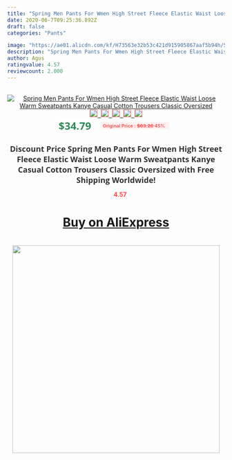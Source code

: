 ```yaml
---
title: "Spring Men Pants For Wmen High Street Fleece Elastic Waist Loose Warm Sweatpants Kanye Casual Cotton Trousers Classic Oversized"
date: 2020-06-7T09:25:36.892Z
draft: false
categories: "Pants"

image: "https://ae01.alicdn.com/kf/H73563e32b53c421d915905867aaf5b94h/Spring-Men-Pants-For-Wmen-High-Street-Fleece-Elastic-Waist-Loose-Warm-Sweatpants-Kanye-Casual-Cotton.jpg"
description: "Spring Men Pants For Wmen High Street Fleece Elastic Waist Loose Warm Sweatpants Kanye Casual Cotton Trousers Classic Oversized"
author: Agus
ratingvalue: 4.57
reviewcount: 2.000
---
```

<br>
<div style="text-align: center;">
<a href="https://s.click.aliexpress.com/e/_9vI9pj" target="_blank" rel="nofollow noopener noreferrer"><img alt="Spring Men Pants For Wmen High Street Fleece Elastic Waist Loose Warm Sweatpants Kanye Casual Cotton Trousers Classic Oversized" class="magnifier-image" src="https://ae01.alicdn.com/kf/H73563e32b53c421d915905867aaf5b94h/Spring-Men-Pants-For-Wmen-High-Street-Fleece-Elastic-Waist-Loose-Warm-Sweatpants-Kanye-Casual-Cotton.jpg_640x640.jpg">
<br>
<img style="border:1px solid salmon" src="https://ae01.alicdn.com/kf/H73563e32b53c421d915905867aaf5b94h/Spring-Men-Pants-For-Wmen-High-Street-Fleece-Elastic-Waist-Loose-Warm-Sweatpants-Kanye-Casual-Cotton.jpg_120x120.jpg">&nbsp;&nbsp;<img style="border:1px solid salmon" src="https://ae01.alicdn.com/kf/H3e3a17a8cd8d43f88bd95c1d77b396e7b/Spring-Men-Pants-For-Wmen-High-Street-Fleece-Elastic-Waist-Loose-Warm-Sweatpants-Kanye-Casual-Cotton.jpg_120x120.jpg">&nbsp;&nbsp;<img style="border:1px solid salmon" src="https://ae01.alicdn.com/kf/Hfc20379e46e84d998a57d7e8969427c4n/Spring-Men-Pants-For-Wmen-High-Street-Fleece-Elastic-Waist-Loose-Warm-Sweatpants-Kanye-Casual-Cotton.jpg_120x120.jpg">&nbsp;&nbsp;<img style="border:1px solid salmon" src="https://ae01.alicdn.com/kf/Hf81a5279c0f44e339b29f45fafd70ab8F/Spring-Men-Pants-For-Wmen-High-Street-Fleece-Elastic-Waist-Loose-Warm-Sweatpants-Kanye-Casual-Cotton.jpg_120x120.jpg">&nbsp;&nbsp;<img style="border:1px solid salmon" src="https://ae01.alicdn.com/kf/H3fc8851cac064167942cd67627863160x/Spring-Men-Pants-For-Wmen-High-Street-Fleece-Elastic-Waist-Loose-Warm-Sweatpants-Kanye-Casual-Cotton.jpg_120x120.jpg"></a></div><br0>
<div style="text-align: center;"><span style="background-color: white; border: 0px; box-sizing: border-box; color: seagreen; display: inline-block; font-family: &quot;open sans&quot; , &quot;arial&quot; , &quot;helvetica&quot; , sans-serif , &quot;heiti&quot;; font-size: 24px; font-stretch: inherit; font-weight: 700; line-height: inherit; margin: 0px 10px 0px 0px; padding: 0px; vertical-align: middle;">$34.79 </span>
<span style="background: rgb(255 , 241 , 241); border-radius: 3px; border: 0px; box-sizing: border-box; color: #ff4747; display: inline-block; font-family: inherit; font-size: 12px; font-stretch: inherit; font-style: inherit; font-variant: inherit; font-weight: 600; line-height: inherit; margin: 0px; padding: 2px 5px; transform: scale(0.9); vertical-align: middle;">Original Price : <b style="text-decoration: line-through;">$63.26 </b> 45%&nbsp;&nbsp;</span></div>
<h1 style="color: #333333; display: inline-block; font-family: &quot;open sans&quot; , &quot;arial&quot; , &quot;helvetica&quot; , sans-serif , &quot;heiti&quot;; font-size: 18px; font-stretch: inherit; font-weight: 700; text-align: center;">Discount Price Spring Men Pants For Wmen High Street Fleece Elastic Waist Loose Warm Sweatpants Kanye Casual Cotton Trousers Classic Oversized with Free Shipping Worldwide!</h1>
<div style="color: #ff4747; text-align: center;">
<img src="https://4.bp.blogspot.com/-M0ZcTcb-5uY/XleCXlxnR4I/AAAAAAAAAEc/OrjgMkXV1oMQFaCRZj5HQwOCBcu3w1FegCPcBGAYYCw/s1600/star.png" style="height: 15px;">&nbsp;<b>4.57</b></div>
<div class="button_cont" align="center"><a class="buynow_a" href="https://s.click.aliexpress.com/e/_9vI9pj" target="_blank" rel="nofollow noopener noreferrer"><H1>Buy on AliExpress</H1></a></div><br>
<div class="separator" style="clear: both; text-align: center;">
<img src="https://lh3.googleusercontent.com/-pTy5HemUv9M/XlePHvY0dAI/AAAAAAAAAE4/0nX5iRUoIWY8eMW9Dpxeirr157OZliDIgCLcBGAsYHQ/s1600/badge.gif" width="480">
</div>
